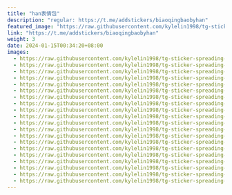 ```yaml
---
title: "han表情包"
description: "regular: https://t.me/addstickers/biaoqingbaobyhan"
featured_image: "https://raw.githubusercontent.com/kylelin1998/tg-sticker-spreading-worldwide-images/main/img/b18b89d4-db02-4951-8db9-b67758f9c31c.jpg"
link: "https://t.me/addstickers/biaoqingbaobyhan"
weight: 3
date: 2024-01-15T00:34:20+08:00
images:
  - https://raw.githubusercontent.com/kylelin1998/tg-sticker-spreading-worldwide-images/main/img/b18b89d4-db02-4951-8db9-b67758f9c31c.jpg
  - https://raw.githubusercontent.com/kylelin1998/tg-sticker-spreading-worldwide-images/main/img/45e6ef64-29e4-497a-bf60-2771efee4de6.jpg
  - https://raw.githubusercontent.com/kylelin1998/tg-sticker-spreading-worldwide-images/main/img/091b2342-1541-40ca-98dc-fb0770f4fb3f.jpg
  - https://raw.githubusercontent.com/kylelin1998/tg-sticker-spreading-worldwide-images/main/img/50fd965b-112f-4fd6-8992-9c3f1feb4bca.jpg
  - https://raw.githubusercontent.com/kylelin1998/tg-sticker-spreading-worldwide-images/main/img/cd5ecd54-eba7-46c8-8e40-ca1b4fbd617e.jpg
  - https://raw.githubusercontent.com/kylelin1998/tg-sticker-spreading-worldwide-images/main/img/8f6648d2-bca9-4c4d-b9d1-e9b5e1743b71.jpg
  - https://raw.githubusercontent.com/kylelin1998/tg-sticker-spreading-worldwide-images/main/img/facc74d5-2454-4426-831a-68b0a27cfeb4.jpg
  - https://raw.githubusercontent.com/kylelin1998/tg-sticker-spreading-worldwide-images/main/img/c626983f-8d85-4e6e-8813-b8cba745d797.jpg
  - https://raw.githubusercontent.com/kylelin1998/tg-sticker-spreading-worldwide-images/main/img/782ed54b-c7e6-4e5e-8a07-7613d5db7d31.jpg
  - https://raw.githubusercontent.com/kylelin1998/tg-sticker-spreading-worldwide-images/main/img/a1df2ab2-79a4-428c-a0b1-7ff736462245.jpg
  - https://raw.githubusercontent.com/kylelin1998/tg-sticker-spreading-worldwide-images/main/img/7724db64-7452-4efb-92ca-69dfa290354a.jpg
  - https://raw.githubusercontent.com/kylelin1998/tg-sticker-spreading-worldwide-images/main/img/ccc41540-b9b1-49ad-9ad1-c96382458907.jpg
  - https://raw.githubusercontent.com/kylelin1998/tg-sticker-spreading-worldwide-images/main/img/2f74d9ed-19df-47c4-abfb-a76530694b7a.jpg
  - https://raw.githubusercontent.com/kylelin1998/tg-sticker-spreading-worldwide-images/main/img/775b8cf4-3f43-425a-875e-e37680b16a31.jpg
  - https://raw.githubusercontent.com/kylelin1998/tg-sticker-spreading-worldwide-images/main/img/3d8846d6-c895-4897-bbc2-b6c91d912c35.jpg
  - https://raw.githubusercontent.com/kylelin1998/tg-sticker-spreading-worldwide-images/main/img/b2de8232-4de8-4e7e-8386-655dcb5f5d99.jpg
  - https://raw.githubusercontent.com/kylelin1998/tg-sticker-spreading-worldwide-images/main/img/874fe323-cf0b-4213-b034-e10a923333db.jpg
  - https://raw.githubusercontent.com/kylelin1998/tg-sticker-spreading-worldwide-images/main/img/f2d99447-53aa-47c9-9b04-616bff0adaeb.jpg
  - https://raw.githubusercontent.com/kylelin1998/tg-sticker-spreading-worldwide-images/main/img/329bb063-2936-4d4f-b40b-90603192586e.jpg
  - https://raw.githubusercontent.com/kylelin1998/tg-sticker-spreading-worldwide-images/main/img/e2830640-8f27-4bfb-96ab-f372e30ace81.jpg
---
```

